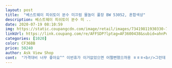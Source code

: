 ```yaml
---
layout: post 
title:  "베스트웨이 피쉬토이 분수 미끄럼 물놀이 풀장 BW 53052, 혼합색상" 
description: 베스트웨이 피쉬토이 분수 미 ..
date: 2020-07-19 08:10:59 
img: https://static.coupangcdn.com/image/retail/images/73419811930330-7a1ba22c-abd8-43fc-baea-ba4e95c3d711.jpg 
linkUrl: https://link.coupang.com/re/AFFSDP?lptag=AF3600438&subid=ahnPublicAsk&pageKey=1551133320&itemId=2654093843&vendorItemId=70644882941&traceid=V0-113-b50d9d66b289ccae 
categories: [1020] 
color: CF36BB 
price: 50240 
author: Ask View Shop 
cont:  "가격대비 너무 좋아요^^ 이번휴가 이거없었으면 어쩔뻔했으까용 ㅎㅎㅎ<br/>그런데 미끄럼은 벌써 저 사진처럼ㅜㅜ 바람이 빠지네요<br/>담날 눈뜨자마자 또 2시간을 놀더군요<br/>물을 무서워해서 일부러 얕은걸 샀는데 낚시놀이도하고^^<br/>바닥은 돗자리를 깔아할것같구요.<br/>.<br/>그게 쫌 아쉽긴해도<br/>수영장의 크기는 실외에 특히 좋습니다.<br/> 둘 이상의 어린이가있는 경우 슬라이드를 묶어도 슬라이드를 사용하는 것은 안전하지 않습니다.<br/>  그것은 아이가 그것에 올라갈 때마다 움직입니다.<br/>  슬라이드는 어린이와 유아에게 너무 작습니다.<br/>  그들은 그것을 즐기지 않을 것이다.<br/>  나는 집에서 수영장을 팽창 시켰는데, 아기가 움직일 때 그 아기의 얼굴이 벽에 부딪혔다.<br/><br/>아들은 도착하자마자 물없는 풀장안에서 4시간을 놀구<br/>조만간 테라스에서 해줄생각입니다<br/>큰기대는 안하고 주문했긴했는데 울아들은 너무나 좋아합니다<br/>" 
---
```

